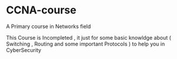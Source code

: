 # CCNA-course
A  Primary course in Networks field 

This Course is Incompleted , it just for some basic knowldge about ( Switching , Routing and some important Protocols ) to help you in CyberSecurity 


